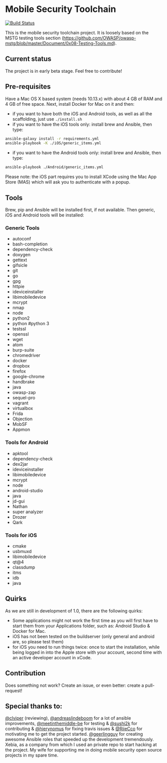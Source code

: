 # Mobile Security Toolchain

[![Build Status](https://travis-ci.org/xebia/mobilehacktools.svg?branch=master)](https://travis-ci.org/xebia/mobilehacktools)

This is the mobile security toolchain project. It is loosely based on the MSTG testing tools section (https://github.com/OWASP/owasp-mstg/blob/master/Document/0x08-Testing-Tools.md).

## Current status
The project is in early beta stage. Feel free to contribute!

## Pre-requisites
Have a Mac OS X based system (needs 10.13.x) with about 4 GB of RAM and 4 GB of free space. Next, install Docker for Mac on it and then:

- if you want to have both the iOS and Android tools, as well as all the scaffolding, just use `./install.sh`
- if you want to have the iOS tools only: install brew and Ansible, then type:
```sh
ansible-galaxy install -r requirements.yml
ansible-playbook -K ./iOS/generic_items.yml
```

- if you want to have the Android tools only: install brew and Ansible, then type:
```sh
ansible-playbook ./Android/generic_items.yml
```

Please note: the iOS part requires you to install XCode using the Mac App Store (MAS) which will ask you to authenticate with a popup.

## Tools

Brew, pip and Ansible will be installed first, if not available. Then generic, iOS and Android tools will be installed:

### Generic Tools

  - autoconf
  - bash-completion
  - dependency-check
  - doxygen
  - gettext
  - gifsicle
  - git
  - go
  - gpg
  - httpie
  - ideviceinstaller
  - libimobiledevice
  - mcrypt
  - nmap
  - node
  - python2
  - python #python 3
  - testssl
  - openssl
  - wget
  - atom
  - burp-suite
  - chromedriver
  - docker
  - dropbox
  - firefox
  - google-chrome
  - handbrake
  - java
  - owasp-zap
  - sequel-pro
  - vagrant
  - virtualbox
  - Frida
  - Objection
  - MobSF
  - Appmon


### Tools for Android
- apktool
- dependency-check
- dex2jar
- ideviceinstaller
- libimobiledevice
- mcrypt
- node
- android-studio
- java
- jd-gui
- Nathan
- super analyzer
- Drozer
- Qark

### Tools for iOS
- cmake
- usbmuxd
- libimobiledevice
- qt@4
- classdump
- itms
- idb
- java

## Quirks
As we are still in development of 1.0, there are the following quirks:
- Some applications might not work the first time as you will first have to start them from your Applications folder, such as: Android Studio & Docker for Mac.
- iOS has not been tested on the buildserver (only general and android are, so please test them)
- for iOS you need to run things twice: once to start the installation, while being logged in into the Apple store with your account, second time with an active developer account in xCode.


## Contribution
Does something not work? Create an issue, or even better: create a pull-request!

## Special thanks to:
[@clviper](https://github.com/clviper) (reviewing), [@andreaslindeboom](https://github.com/andreaslindeboom) for a lot of ansible improvements, [@meetinthemiddle-be](https://github.com/meetinthemiddle-be) for testing & [@sushi2k](https://github.com/sushi2k) for contributing & [@hierynomus](https://github.com/hierynomus) for fixing travis issues & [@RiieCco](https://github.com/RiieCco) for motivating me to get the project started.
[@geerlingguy](https://github.com/geerlingguy) for creating awesome Ansible roles that speeded up the development tremendously.
Xebia, as a company from which I used an private repo to start hacking at the project.
My wife for supporting me in doing mobile security open source projects in my spare time.
